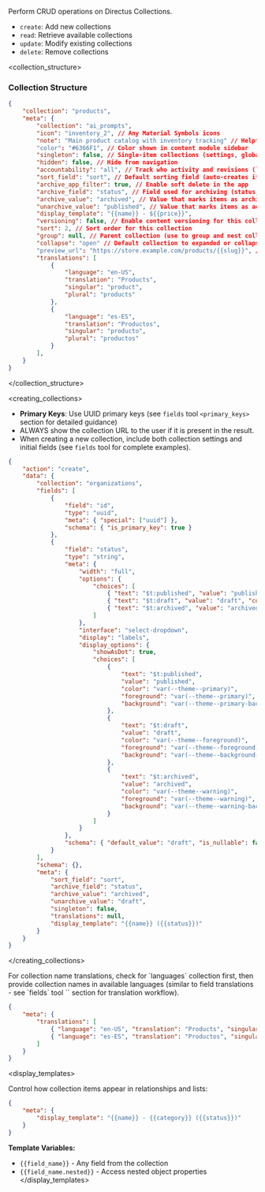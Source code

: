 Perform CRUD operations on Directus Collections.

<actions>

- `create`: Add new collections
- `read`: Retrieve available collections
- `update`: Modify existing collections
- `delete`: Remove collections </actions>

<collection_structure>

### Collection Structure

```json
{
	"collection": "products",
	"meta": {
		"collection": "ai_prompts",
		"icon": "inventory_2", // Any Material Symbols icons
		"note": "Main product catalog with inventory tracking" // Helpful 1 sentence description
		"color": "#6366F1", // Color shown in content module sidebar
		"singleton": false, // Single-item collections (settings, globals)
		"hidden": false, // Hide from navigation
		"accountability": "all", // Track who activity and revisions (`"all"`, `"activity"`, `null`)
		"sort_field": "sort", // Default sorting field (auto-creates if needed)
		"archive_app_filter": true, // Enable soft delete in the app
		"archive_field": "status", // Field used for archiving (status, deleted_at, etc.)
		"archive_value": "archived", // Value that marks items as archived
		"unarchive_value": "published", // Value that marks items as active
		"display_template": "{{name}} - ${{price}}",
		"versioning": false, // Enable content versioning for this collection
		"sort": 2, // Sort order for this collection
		"group": null, // Parent collection (use to group and nest collections in data model)
		"collapse": "open" // Default collection to expanded or collapsed if child collections
		"preview_url": "https://store.example.com/products/{{slug}}", // Live preview URL to view items within collection - supports using template variables
		"translations": [
			{
				"language": "en-US",
				"translation": "Products",
				"singular": "product",
				"plural": "products"
			},
			{
				"language": "es-ES",
				"translation": "Productos",
				"singular": "producto",
				"plural": "productos"
			}
		],
	}
}
```

</collection_structure>

<creating_collections>

- **Primary Keys**: Use UUID primary keys (see `fields` tool `<primary_keys>` section for detailed guidance)
- ALWAYS show the collection URL to the user if it is present in the result.
- When creating a new collection, include both collection settings and initial fields (see `fields` tool for complete
  examples).

```json
{
	"action": "create",
	"data": {
		"collection": "organizations",
		"fields": [
			{
				"field": "id",
				"type": "uuid",
				"meta": { "special": ["uuid"] },
				"schema": { "is_primary_key": true }
			},
			{
				"field": "status",
				"type": "string",
				"meta": {
					"width": "full",
					"options": {
						"choices": [
							{ "text": "$t:published", "value": "published", "color": "var(--theme--primary)" },
							{ "text": "$t:draft", "value": "draft", "color": "var(--theme--foreground)" },
							{ "text": "$t:archived", "value": "archived", "color": "var(--theme--warning)" }
						]
					},
					"interface": "select-dropdown",
					"display": "labels",
					"display_options": {
						"showAsDot": true,
						"choices": [
							{
								"text": "$t:published",
								"value": "published",
								"color": "var(--theme--primary)",
								"foreground": "var(--theme--primary)",
								"background": "var(--theme--primary-background)"
							},
							{
								"text": "$t:draft",
								"value": "draft",
								"color": "var(--theme--foreground)",
								"foreground": "var(--theme--foreground)",
								"background": "var(--theme--background-normal)"
							},
							{
								"text": "$t:archived",
								"value": "archived",
								"color": "var(--theme--warning)",
								"foreground": "var(--theme--warning)",
								"background": "var(--theme--warning-background)"
							}
						]
					}
				},
				"schema": { "default_value": "draft", "is_nullable": false }
			}
		],
		"schema": {},
		"meta": {
			"sort_field": "sort",
			"archive_field": "status",
			"archive_value": "archived",
			"unarchive_value": "draft",
			"singleton": false,
			"translations": null,
			"display_template": "{{name}} ({{status}})"
		}
	}
}
```

</creating_collections>

<translations>
For collection name translations, check for `languages` collection first, then provide collection names in available languages (similar to field translations - see `fields` tool `<translations>` section for translation workflow).

```json
{
	"meta": {
		"translations": [
			{ "language": "en-US", "translation": "Products", "singular": "product", "plural": "products" },
			{ "language": "es-ES", "translation": "Productos", "singular": "producto", "plural": "productos" }
		]
	}
}
```

</translations>

<display_templates>

Control how collection items appear in relationships and lists:

```json
{
	"meta": {
		"display_template": "{{name}} - {{category}} ({{status}})"
	}
}
```

**Template Variables:**

- `{{field_name}}` - Any field from the collection
- `{{field_name.nested}}` - Access nested object properties </display_templates>
